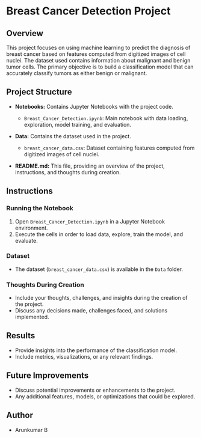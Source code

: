 # Breast Cancer Detection Project

## Overview

This project focuses on using machine learning to predict the diagnosis of breast cancer based on features computed from digitized images of cell nuclei. The dataset used contains information about malignant and benign tumor cells. The primary objective is to build a classification model that can accurately classify tumors as either benign or malignant.

## Project Structure

- **Notebooks:** Contains Jupyter Notebooks with the project code.
  - `Breast_Cancer_Detection.ipynb`: Main notebook with data loading, exploration, model training, and evaluation.
  
- **Data:** Contains the dataset used in the project.
  - `breast_cancer_data.csv`: Dataset containing features computed from digitized images of cell nuclei.
  
- **README.md:** This file, providing an overview of the project, instructions, and thoughts during creation.

## Instructions

### Running the Notebook

1. Open `Breast_Cancer_Detection.ipynb` in a Jupyter Notebook environment.
2. Execute the cells in order to load data, explore, train the model, and evaluate.

### Dataset

- The dataset (`breast_cancer_data.csv`) is available in the `Data` folder.

### Thoughts During Creation

- Include your thoughts, challenges, and insights during the creation of the project.
- Discuss any decisions made, challenges faced, and solutions implemented.

## Results

- Provide insights into the performance of the classification model.
- Include metrics, visualizations, or any relevant findings.

## Future Improvements

- Discuss potential improvements or enhancements to the project.
- Any additional features, models, or optimizations that could be explored.

## Author

- Arunkumar B


